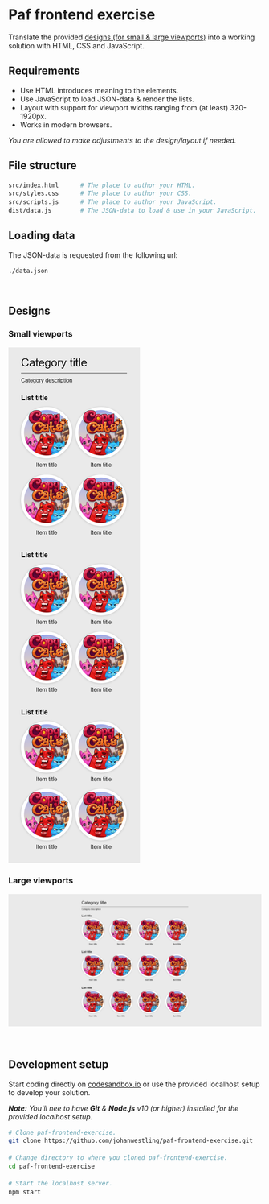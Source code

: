 # Paf frontend exercise

Translate the provided [designs (for small & large viewports)](#designs) into a working solution with HTML, CSS and JavaScript.

## Requirements

- Use HTML introduces meaning to the elements.
- Use JavaScript to load JSON-data & render the lists.
- Layout with support for viewport widths ranging from (at least) 320-1920px.
- Works in modern browsers.

_You are allowed to make adjustments to the design/layout if needed._

## File structure

```bash
src/index.html      # The place to author your HTML.
src/styles.css      # The place to author your CSS.
src/scripts.js      # The place to author your JavaScript.
dist/data.js        # The JSON-data to load & use in your JavaScript.
```

## Loading data

The JSON-data is requested from the following url:
```
./data.json
```

<br id="designs">

## Designs

### Small viewports

![Small viewports](./design/small-viewports.png)

### Large viewports

![Large viewports](./design/large-viewports.png)

<br id="development-setup">

## Development setup

Start coding directly on [codesandbox.io](https://codesandbox.io/s/github/johanwestling/paf-frontend-exercise) or use the provided localhost setup to develop your solution.

_**Note:** You'll nee to have **Git** & **Node.js** v10 (or higher) installed for the provided localhost setup._

```bash
# Clone paf-frontend-exercise.
git clone https://github.com/johanwestling/paf-frontend-exercise.git

# Change directory to where you cloned paf-frontend-exercise.
cd paf-frontend-exercise

# Start the localhost server.
npm start
```

